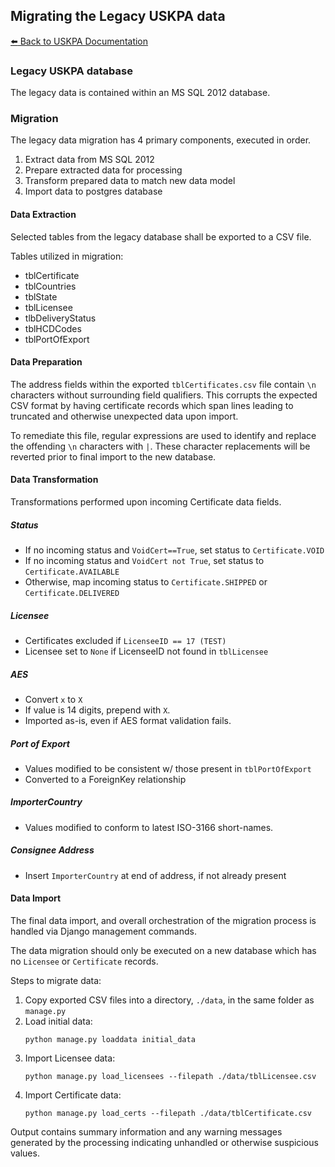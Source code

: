 ## Migrating the Legacy USKPA data
[:arrow_left: Back to USKPA
Documentation](../docs)

### Legacy USKPA database

The legacy data is contained within an MS SQL 2012 database.


### Migration

The legacy data migration has 4 primary components, executed in order.

1. Extract data from MS SQL 2012
2. Prepare extracted data for processing
3. Transform prepared data to match new data model
4. Import data to postgres database


#### Data Extraction

Selected tables from the legacy database shall be exported to a CSV file.

Tables utilized in migration:
 - tblCertificate
 - tblCountries
 - tblState
 - tblLicensee
 - tlbDeliveryStatus
 - tblHCDCodes
 - tblPortOfExport

#### Data Preparation

The address fields within the exported `tblCertificates.csv` file contain `\n` characters without surrounding field qualifiers. This corrupts the expected CSV format by having certificate records which span lines leading to truncated and otherwise unexpected data upon import.

To remediate this file, regular expressions are used to identify and replace the offending `\n` characters with `|`. These character replacements will be reverted prior to final import to the new database.

#### Data Transformation

Transformations performed upon incoming Certificate data fields.

##### Status
  - If no incoming status and `VoidCert==True`, set status to `Certificate.VOID`
  - If no incoming status and `VoidCert not True`, set status to `Certificate.AVAILABLE`
  - Otherwise, map incoming status to `Certificate.SHIPPED` or `Certificate.DELIVERED`

##### Licensee
  - Certificates excluded if `LicenseeID == 17 (TEST)`
  - Licensee set to `None` if LicenseeID not found in `tblLicensee`

##### AES
 - Convert `x` to `X`
 - If value is 14 digits, prepend with `X`.
 - Imported as-is, even if AES format validation fails.

##### Port of Export
  - Values modified to be consistent w/ those present in `tblPortOfExport`
  - Converted to a ForeignKey relationship

##### ImporterCountry
  - Values modified to conform to latest ISO-3166 short-names.

##### Consignee Address
  - Insert `ImporterCountry` at end of address, if not already present

#### Data Import

The final data import, and overall orchestration of the migration process is handled via Django management commands.

The data migration should only be executed on a new database which has no `Licensee` or `Certificate` records.


Steps to migrate data:

1. Copy exported CSV files into a directory, `./data`, in the same folder as `manage.py`
2. Load initial data:
    ```
    python manage.py loaddata initial_data
    ```
3. Import Licensee data:
    ```
    python manage.py load_licensees --filepath ./data/tblLicensee.csv
    ```
4. Import Certificate data:
    ```
    python manage.py load_certs --filepath ./data/tblCertificate.csv
    ```

Output contains summary information and any warning messages generated by the processing indicating unhandled or otherwise suspicious values.
